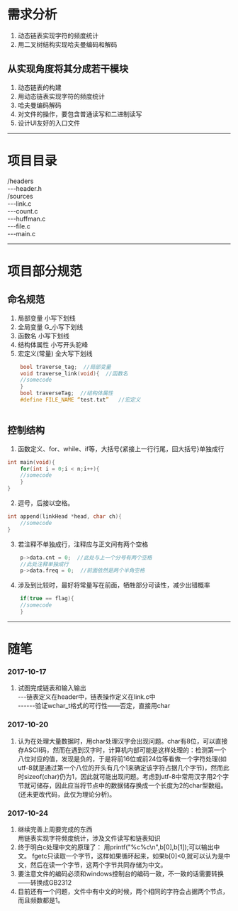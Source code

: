 # 需求分析
 1. 动态链表实现字符的频度统计
 2. 用二叉树结构实现哈夫曼编码和解码

## 从实现角度将其分成若干模块
 1. 动态链表的构建
 2. 用动态链表实现字符的频度统计
 3. 哈夫曼编码解码
 4. 对文件的操作，要包含普通读写和二进制读写
 5. 设计UI友好的入口文件  
 
---
# 项目目录
/headers  
---header.h  
/sources  
---link.c  
---count.c  
---huffman.c  
---file.c  
---main.c  

---
# 项目部分规范
## 命名规范
1. 局部变量 小写下划线
2. 全局变量 G_小写下划线
3. 函数名 小写下划线
4. 结构体属性 小写开头驼峰
5. 宏定义(常量) 全大写下划线
```cpp
	bool traverse_tag;  //局部变量
	void traverse_link(void){  //函数名
	//somecode
	} 
	bool traverseTag;  //结构体属性
	#define FILE_NAME “test.txt”   //宏定义
	
```

## 控制结构
1. 函数定义、for、while、if等，大括号{紧接上一行行尾，回大括号}单独成行
```c  
int main(void){  
	for(int i = 0;i < n;i++){  
	//somecode
	}
}
```
2. 逗号，后接以空格。
```c  
int append(linkHead *head, char ch){
	//somecode
}
```
3. 若注释不单独成行，注释应与正文间有两个空格
```c
	p->data.cnt = 0;  //此处与上一个分号有两个空格
	//此处注释单独成行
	p->data.freq = 0;  //前面依然是两个半角空格
```
4. 涉及到比较时，最好将常量写在前面，牺牲部分可读性，减少出错概率
```c
	if(true == flag){
	//somecode
	}
```
---
# 随笔
 ### 2017-10-17  
 1. 试图完成链表和输入输出  
 ---链表定义在header中，链表操作定义在link.c中  
 ------验证wchar_t格式的可行性——否定，直接用char  
 ### 2017-10-20
 1. 认为在处理大量数据时，用char处理汉字会出现问题。char有8位，可以直接存ASCII码，然而在遇到汉字时，计算机内部可能是这样处理的：检测第一个八位对应的值，发现是负的，于是将前16位或前24位等看做一个字符处理(如utf-8就是通过第一个八位的开头有几个1来确定该字符占据几个字节)，然而此时sizeof(char)仍为1，因此就可能出现问题。考虑到utf-8中常用汉字用2个字节就可储存，因此应当将节点中的数据储存换成一个长度为2的char型数组。(还未更改代码，此仅为理论分析)。
 
### 2017-10-24
1. 继续完善上周要完成的东西  
用链表实现字符频度统计，涉及文件读写和链表知识  
2. 终于明白c处理中文的原理了：
用printf("%c%c\n",b[0],b[1]);可以输出中文。
fgetc只读取一个字节，这样如果循环起来，如果b[0]<0,就可以认为是中文，然后在读一个字节，这两个字节共同存储为中文。  
3. 要注意文件的编码必须和windows控制台的编码一致，不一致的话需要转换——转换成GB2312
4. 目前还有一个问题，文件中有中文的时候，两个相同的字符会占据两个节点，而且频数都是1。

